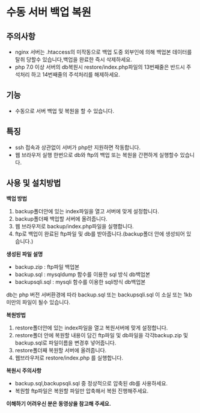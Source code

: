 수동 서버 백업 복원
=======
## 주의사항 ##
 - nginx 서버는 .htaccess의 미작동으로 백업 도중 외부인에 의해 백업본 데이터를 탈취 당할수 있습니다,백업을 완료한 즉시 삭제하세요.
- php 7.0 이상 서버의 db복원시 restore/index.php파일의 13번째줄은 반드시 주석처리 하고 14번째줄의 주석처리를 해제하세요.
## 기능 ##
 - 수동으로 서버 백업 및 복원을 할 수 있습니다.
## 특징 ##
 - ssh 접속과 상관없이 서버가 php만 지원하면 작동합니다.
 - 웹 브라우저 실행 한번으로 db와 ftp의 백업 또는 복원을 간편하게 실행할수 있습니다.
## 사용 및 설치방법 ##
**백업 방법**
 1. backup폴더안에 있는 index파일을 열고 서버에 맞게 설정합니다.
 2. backup폴더째 백업할 서버에 올려줍니다.
 3. 웹 브라우저로 backup/index.php파일을 실행합니다.
 4. ftp로 백업이 완료된 ftp파일 및 db를 받아줍니다.(backup폴더 안에 생성되어 있습니다.)

**생성된 파일 설명**
 - backup.zip : ftp파일 백업본
 - backup.sql : mysqldump 함수를 이용한 sql 방식 db백업본
 - backupsqli.sql : mysqli 함수를 이용한 sqli방식 db백업본
 
db는 php 버전 서버환경에 따라 backup.sql 또는 backupsqli.sql 이 소실 또는 1kb 미만의 파일이 될수 있습니다.

**복원방법**
 1. restore폴더안에 있는 index파일을 열고 복원서버에 맞게 설정합니다.
 2. restore폴더 안에 복원할 내용이 담긴 ftp파일 및 db파일을 각각backup.zip 및 backup.sql로 파일이름을 변경후 넣어줍니다.  
 3. restore폴더째 복원할 서버에 올려줍니다.
 4. 웹브라우저로 restore/index.php 를 실행합니다.
 
**복원시 주의사항**
 - backup.sql,backupsqli.sql 중 정상적으로 압축된 db를 사용하세요.
 - 복원할 ftp파일은 복원할 파일만 압축해서 복원 진행해주세요.

**이해하기 어려우신 분은 동영상을 참고해 주세요.**
